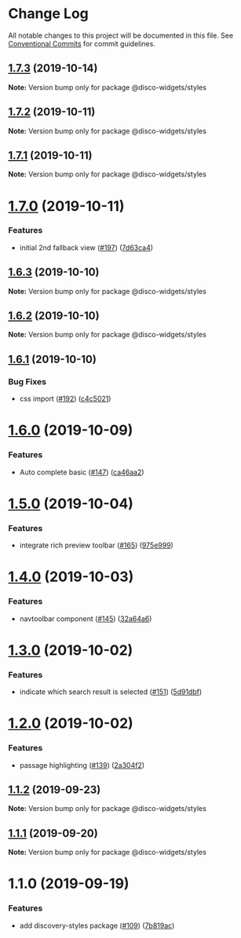 # Change Log

All notable changes to this project will be documented in this file.
See [Conventional Commits](https://conventionalcommits.org) for commit guidelines.

## [1.7.3](http:///discovery-styles/compare/@disco-widgets/styles@1.7.2...@disco-widgets/styles@1.7.3) (2019-10-14)

**Note:** Version bump only for package @disco-widgets/styles





## [1.7.2](http:///discovery-styles/compare/@disco-widgets/styles@1.7.1...@disco-widgets/styles@1.7.2) (2019-10-11)

**Note:** Version bump only for package @disco-widgets/styles





## [1.7.1](http:///discovery-styles/compare/@disco-widgets/styles@1.7.0...@disco-widgets/styles@1.7.1) (2019-10-11)

**Note:** Version bump only for package @disco-widgets/styles





# [1.7.0](http:///discovery-styles/compare/@disco-widgets/styles@1.6.3...@disco-widgets/styles@1.7.0) (2019-10-11)


### Features

* initial 2nd fallback view ([#197](http:///discovery-styles/issues/197)) ([7d63ca4](http:///discovery-styles/commits/7d63ca4))





## [1.6.3](http:///discovery-styles/compare/@disco-widgets/styles@1.6.2...@disco-widgets/styles@1.6.3) (2019-10-10)

**Note:** Version bump only for package @disco-widgets/styles





## [1.6.2](http:///discovery-styles/compare/@disco-widgets/styles@1.6.1...@disco-widgets/styles@1.6.2) (2019-10-10)

**Note:** Version bump only for package @disco-widgets/styles





## [1.6.1](http:///discovery-styles/compare/@disco-widgets/styles@1.6.0...@disco-widgets/styles@1.6.1) (2019-10-10)


### Bug Fixes

* css import ([#192](http:///discovery-styles/issues/192)) ([c4c5021](http:///discovery-styles/commits/c4c5021))





# [1.6.0](http:///discovery-styles/compare/@disco-widgets/styles@1.5.0...@disco-widgets/styles@1.6.0) (2019-10-09)


### Features

* Auto complete basic ([#147](http:///discovery-styles/issues/147)) ([ca46aa2](http:///discovery-styles/commits/ca46aa2))





# [1.5.0](http:///discovery-styles/compare/@disco-widgets/styles@1.4.0...@disco-widgets/styles@1.5.0) (2019-10-04)

### Features

- integrate rich preview toolbar ([#165](http:///discovery-styles/issues/165)) ([975e999](http:///discovery-styles/commits/975e999))

# [1.4.0](http:///discovery-styles/compare/@disco-widgets/styles@1.3.0...@disco-widgets/styles@1.4.0) (2019-10-03)

### Features

- navtoolbar component ([#145](http:///discovery-styles/issues/145)) ([32a64a6](http:///discovery-styles/commits/32a64a6))

# [1.3.0](http:///discovery-styles/compare/@disco-widgets/styles@1.2.0...@disco-widgets/styles@1.3.0) (2019-10-02)

### Features

- indicate which search result is selected ([#151](http:///discovery-styles/issues/151)) ([5d91dbf](http:///discovery-styles/commits/5d91dbf))

# [1.2.0](http:///discovery-styles/compare/@disco-widgets/styles@1.1.2...@disco-widgets/styles@1.2.0) (2019-10-02)

### Features

- passage highlighting ([#139](http:///discovery-styles/issues/139)) ([2a304f2](http:///discovery-styles/commits/2a304f2))

## [1.1.2](http:///discovery-styles/compare/@disco-widgets/styles@1.1.1...@disco-widgets/styles@1.1.2) (2019-09-23)

**Note:** Version bump only for package @disco-widgets/styles

## [1.1.1](http:///discovery-styles/compare/@disco-widgets/styles@1.1.0...@disco-widgets/styles@1.1.1) (2019-09-20)

**Note:** Version bump only for package @disco-widgets/styles

# 1.1.0 (2019-09-19)

### Features

- add discovery-styles package ([#109](http:///discovery-styles/issues/109)) ([7b819ac](http:///discovery-styles/commits/7b819ac))
